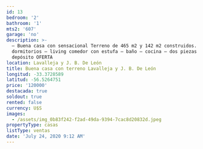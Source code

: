 ```yaml
---
id: 13
bedroom: '2'
bathroom: '1'
mts2: '607'
garage: 'no'
description: >-
  – Buena casa con sensacional Terreno de 465 m2 y 142 m2 construidos. – Dos
  dormitorios – living comedor con estufa – baño – cocina – dos piezas de
  depósito OFERTA
location: Lavalleja y J. B. De León
title: Buena casa con terreno Lavalleja y J. B. De León
longitud: -33.3728589
latitud: -56.5264751
price: '120000'
destacada: true
soldout: true
rented: false
currency: U$S
images:
  - /assets/img_0b83f242-f2ad-49da-9394-7cac8d20832d.jpeg
propertyType: casas
listType: ventas
date: 'July 24, 2020 9:12 AM'
---
```


